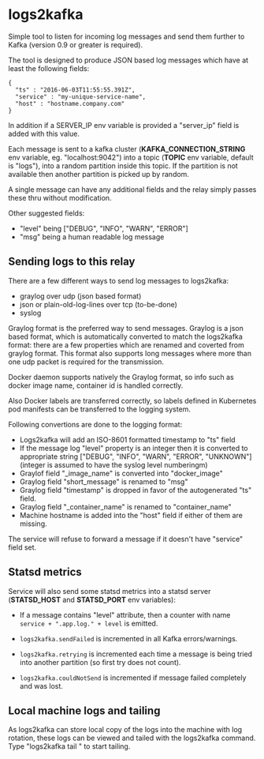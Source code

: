 logs2kafka
==========

Simple tool to listen for incoming log messages and send them further to Kafka (version 0.9 or greater is required).

The tool is designed to produce JSON based log messages which have at least the following fields:

	{
	  "ts" : "2016-06-03T11:55:55.391Z",
	  "service" : "my-unique-service-name",
	  "host" : "hostname.company.com"
	}

In addition if a SERVER_IP env variable is provided a "server_ip" field is added with this value.

Each message is sent to a kafka cluster (**KAFKA_CONNECTION_STRING** env variable, eg. "localhost:9042") into a topic (**TOPIC** env variable, default is "logs"), into a random partition inside this topic. If the partition is not available then another partition is picked up by random.

A single message can have any additional fields and the relay simply passes these thru without modification.

Other suggested fields:

 - "level" being ["DEBUG", "INFO", "WARN", "ERROR"]
 - "msg" being a human readable log message

Sending logs to this relay
--------------------------

There are a few different ways to send log messages to logs2kafka:
 - graylog over udp (json based format)
 - json or plain-old-log-lines over tcp (to-be-done)
 - syslog

Graylog format is the preferred way to send messages. Graylog is a json based format, which is automatically converted to match the logs2kafka format: there are a few properties which are renamed and coverted from graylog format. This format also supports long messages where more than one udp packet is required for the transmission.

Docker daemon supports natively the Graylog format, so info such as docker image name, container id is handled correctly.

Also Docker labels are transferred correctly, so labels defined in Kubernetes pod manifests can be transferred to the logging system.

Following convertions are done to the logging format:
 - Logs2kafka will add an ISO-8601 formatted timestamp to "ts" field
 - If the message log "level" property is an integer then it is converted to appropriate string ["DEBUG", "INFO", "WARN", "ERROR", "UNKNOWN"] (integer is assumed to have the syslog level numberingm)
 - Graylof field "_image_name" is converted into "docker_image"
 - Graylog field "short_message" is renamed to "msg"
 - Graylog field "timestamp" is dropped in favor of the autogenerated "ts" field.
 - Graylog field "_container_name" is renamed to "container_name"
 - Machine hostname is added into the "host" field if either of them are missing.

The service will refuse to forward a message if it doesn't have "service" field set.

Statsd metrics
--------------

Service will also send some statsd metrics into a statsd server (**STATSD_HOST** and **STATSD_PORT** env variables):

 - If a message contains "level" attribute, then a counter with name `service + ".app.log." + level` is emitted.

 - `logs2kafka.sendFailed` is incremented in all Kafka errors/warnings.

 - `logs2kafka.retrying` is incremented each time a message is being tried into another partition (so first try does not count).

 - `logs2kafka.couldNotSend` is incremented if message failed completely and was lost.

Local machine logs and tailing
------------------------------

As logs2kafka can store local copy of the logs into the machine with log rotation, these logs can be viewed and tailed with the logs2kafka command. Type "logs2kafka tail <name of the topic>" to start tailing.
